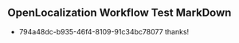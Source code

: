 ## OpenLocalization Workflow Test MarkDown
* 794a48dc-b935-46f4-8109-91c34bc78077 thanks!

<!--HONumber=Feb17_HO2-->


